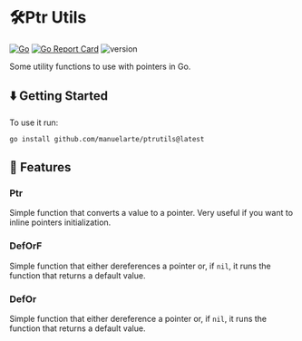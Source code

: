 # 🛠️Ptr Utils

[![Go](https://github.com/manuelarte/ptrutils/actions/workflows/go.yml/badge.svg)](https://github.com/manuelarte/ptrutils/actions/workflows/go.yml)
[![Go Report Card](https://goreportcard.com/badge/github.com/manuelarte/ptrutils)](https://goreportcard.com/report/github.com/manuelarte/ptrutils)
![version](https://img.shields.io/github/v/release/manuelarte/ptrutils)

Some utility functions to use with pointers in Go.

## ⬇️  Getting Started

To use it run:

```bash
go install github.com/manuelarte/ptrutils@latest
```

## 🚀 Features

### Ptr

Simple function that converts a value to a pointer. Very useful if you want to inline pointers initialization.

### DefOrF

Simple function that either dereferences a pointer or, if `nil`, it runs the function that returns a default value.

### DefOr

Simple function that either dereference a pointer or, if `nil`, it runs the function that returns a default value.
